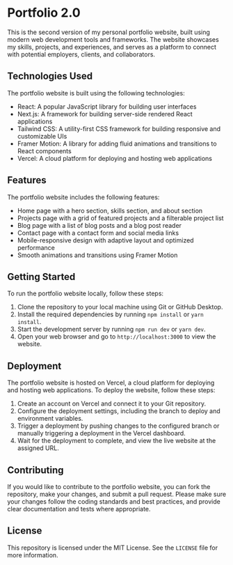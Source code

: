 # Portfolio 2.0

This is the second version of my personal portfolio website, built using modern web development tools and frameworks. The website showcases my skills, projects, and experiences, and serves as a platform to connect with potential employers, clients, and collaborators.

## Technologies Used

The portfolio website is built using the following technologies:

- React: A popular JavaScript library for building user interfaces
- Next.js: A framework for building server-side rendered React applications
- Tailwind CSS: A utility-first CSS framework for building responsive and customizable UIs
- Framer Motion: A library for adding fluid animations and transitions to React components
- Vercel: A cloud platform for deploying and hosting web applications

## Features

The portfolio website includes the following features:

- Home page with a hero section, skills section, and about section
- Projects page with a grid of featured projects and a filterable project list
- Blog page with a list of blog posts and a blog post reader
- Contact page with a contact form and social media links
- Mobile-responsive design with adaptive layout and optimized performance
- Smooth animations and transitions using Framer Motion

## Getting Started

To run the portfolio website locally, follow these steps:

1. Clone the repository to your local machine using Git or GitHub Desktop.
2. Install the required dependencies by running `npm install` or `yarn install`.
3. Start the development server by running `npm run dev` or `yarn dev`.
4. Open your web browser and go to `http://localhost:3000` to view the website.

## Deployment

The portfolio website is hosted on Vercel, a cloud platform for deploying and hosting web applications. To deploy the website, follow these steps:

1. Create an account on Vercel and connect it to your Git repository.
2. Configure the deployment settings, including the branch to deploy and environment variables.
3. Trigger a deployment by pushing changes to the configured branch or manually triggering a deployment in the Vercel dashboard.
4. Wait for the deployment to complete, and view the live website at the assigned URL.

## Contributing

If you would like to contribute to the portfolio website, you can fork the repository, make your changes, and submit a pull request. Please make sure your changes follow the coding standards and best practices, and provide clear documentation and tests where appropriate.

## License

This repository is licensed under the MIT License. See the `LICENSE` file for more information.
